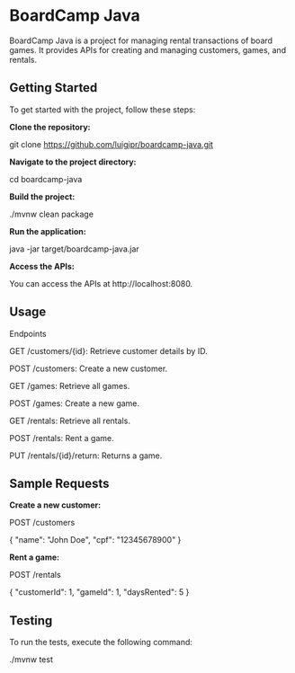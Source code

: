 # BoardCamp Java

BoardCamp Java is a project for managing rental transactions of board games. It provides APIs for creating and managing customers, games, and rentals.

## Getting Started

To get started with the project, follow these steps:

**Clone the repository:**

git clone https://github.com/luigipr/boardcamp-java.git

**Navigate to the project directory:**

cd boardcamp-java

**Build the project:**

./mvnw clean package

**Run the application:**

java -jar target/boardcamp-java.jar

**Access the APIs:**

You can access the APIs at http://localhost:8080.


## Usage

Endpoints

GET /customers/{id}: Retrieve customer details by ID.

POST /customers: Create a new customer.

GET /games: Retrieve all games.

POST /games: Create a new game.

GET /rentals: Retrieve all rentals.

POST /rentals: Rent a game.

PUT /rentals/{id}/return: Returns a game.

## Sample Requests

**Create a new customer:**

POST /customers

{
  "name": "John Doe",
  "cpf": "12345678900"
}

**Rent a game:**

POST /rentals


{
  "customerId": 1,
  "gameId": 1,
  "daysRented": 5
}

## Testing
To run the tests, execute the following command:

./mvnw test
